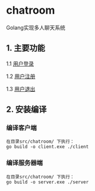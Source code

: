 # chatroom
Golang实现多人聊天系统

## 1. 主要功能

 1.1 [用户登录](login.md)

 1.2 [用户注册](register.md)

 1.3 [用户退出](exit.md)

## 2. 安装编译
### 编译客户端
    在目录src/chatroom/ 下执行：
    go build -o client.exe ./client 
### 编译服务器端
    在目录src/chatroom/ 下执行：
    go build -o server.exe ./server
